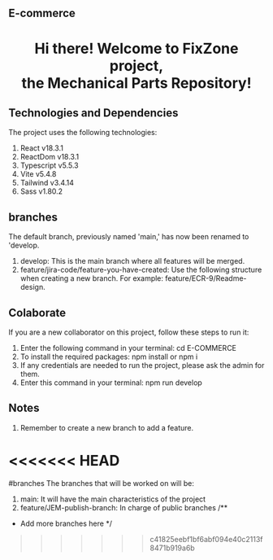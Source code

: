 ## E-commerce
<h1 align="center">Hi there! Welcome to FixZone project, <br/> the Mechanical Parts Repository!</h1>

## Technologies and Dependencies
The project uses the following technologies:

1. React v18.3.1
2. ReactDom v18.3.1
3. Typescript v5.5.3
4. Vite v5.4.8
5. Tailwind v3.4.14
6. Sass v1.80.2

## branches
The default branch, previously named 'main,' has now been renamed to 'develop.
1. develop: This is the main branch where all features will be merged.
2. feature/jira-code/feature-you-have-created: Use the following structure when creating a new branch. For example: feature/ECR-9/Readme-design.


## Colaborate
If you are a new collaborator on this project, follow these steps to run it:

1. Enter the following command in your terminal: cd E-COMMERCE
2. To install the required packages: npm install or npm i
3. If any credentials are needed to run the project, please ask the admin for them.
4. Enter this command in your terminal: npm run develop

## Notes
1. Remember to create a new branch to add a feature.

<<<<<<< HEAD
=======
#branches
The branches that will be worked on will be: 
1. main: It will have the main characteristics of the project
2. feature/JEM-publish-branch: In charge of public branches
/**
* Add more branches here
*/
>>>>>>> c41825eebf1bf6abf094e40c2113f8471b919a6b
